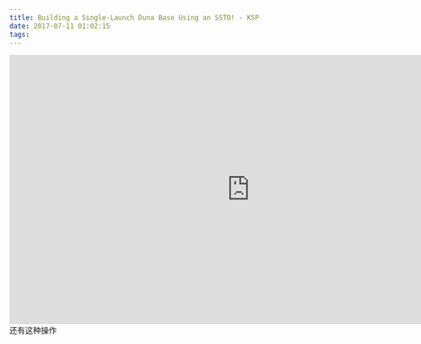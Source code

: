 ```yaml
---
title: Building a Single-Launch Duna Base Using an SSTO! - KSP
date: 2017-07-11 01:02:15
tags:
---
```


<iframe width="854" height="480" src="https://www.youtube.com/embed/mqA678R7D_8" frameborder="0" allowfullscreen></iframe>
还有这种操作